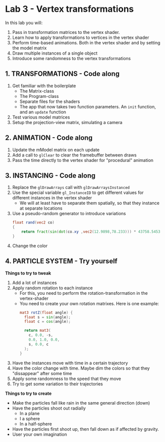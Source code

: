 # Lab 3 - Vertex transformations
In this lab you will:
1. Pass in transformation matrices to the vertex shader.
2. Learn how to apply transformations to vertices in the vertex shader
3. Perform time-based animations. Both in the vertex shader and by setting the model matrix
4. Draw multiple instances of a single object
5. Introduce some randomness to the vertex transformations

## 1. TRANSFORMATIONS - Code along
1. Get familiar with the boilerplate
    * The Matrix-class
    * The Program-class
    * Separate files for the shaders   
    * The app that now takes two function parameters. An `init` function, and an `update` function
2. Test various model matrices
3. Setup the projection-view matrix, simulating a camera

## 2. ANIMATION - Code along
1. Update the mModel matrix on each update
2. Add a call to `glClear` to clear the framebuffer between draws
2. Pass the time directly to the vertex shader for "procedural" animation

## 3. INSTANCING - Code along
1. Replace the `glDrawArrays` call with `glDrawArraysInstanced`
2. Use the special variable `gl_InstanceID` to get different values for different instances in the vertex shader
    * We will at least have to separate them spatially, so that they instance at separate locations
3. Use a pseudo-random generator to introduce variations
    ```glsl
    float rand(vec2 co)
    {
        return fract(sin(dot(co.xy ,vec2(12.9898,78.233))) * 43758.5453);
    }
    ```
4. Change the color

## 4. PARTICLE SYSTEM - Try yourself

**Things to try to tweak**
1. Add a lot of instances
2. Apply random rotation to each instance
    * For this, you need to perform the rotation-transformation in the vertex-shader
    * You need to create your own rotation matrixes. Here is one example:
        ```glsl
        mat3 rotZ(float angle) {
          float s = sin(angle);
          float c = cos(angle);

          return mat3(
            c, 0.0, -s,
            0.0, 1.0, 0.0,
            s, 0.0, c
          );
        }
        ```
3. Have the instances move with time in a certain trajectory
4. Have the color change with time. Maybe dim the colors so that they "dissappear" after some time
4. Apply some randomness to the speed that they move
5. Try to get some variation to their trajectories

**Things to try to create**
* Make the particles fall like rain in the same general direction (down)
* Have the particles shoot out radially
  * In a plane
  * I a sphere
  * In a half-sphere
* Have the particles first shoot up, then fall down as if affected by gravity.
* User your own imagination